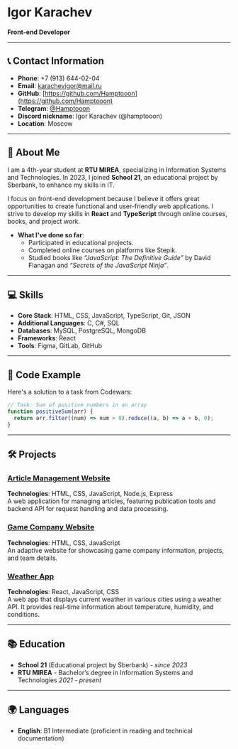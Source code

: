 # Igor Karachev

**Front-end Developer**

---

## 📞 Contact Information

- **Phone**: +7 (913) 644-02-04
- **Email**: [karachevigor@mail.ru](mailto:karachevigor@mail.ru)
- **GitHub**: [https://github.com/Hamptooon](https://github.com/Hamptooon)
- **Telegram**: [@Hamptooon](https://t.me/Hamptooon)
- **Discord nickname**: Igor Karachev (@hamptooon)
- **Location**: Moscow

---

## 🎯 About Me

I am a 4th-year student at **RTU MIREA**, specializing in Information Systems and Technologies. In 2023, I joined **School 21**, an educational project by Sberbank, to enhance my skills in IT.

I focus on front-end development because I believe it offers great opportunities to create functional and user-friendly web applications. I strive to develop my skills in **React** and **TypeScript** through online courses, books, and project work.

- **What I've done so far**:
  - Participated in educational projects.
  - Completed online courses on platforms like Stepik.
  - Studied books like _“JavaScript: The Definitive Guide”_ by David Flanagan and _“Secrets of the JavaScript Ninja”_.

---

## 💻 Skills

- **Core Stack**: HTML, CSS, JavaScript, TypeScript, Git, JSON
- **Additional Languages**: C, C#, SQL
- **Databases**: MySQL, PostgreSQL, MongoDB
- **Frameworks**: React
- **Tools**: Figma, GitLab, GitHub

---

## 🧩 Code Example

Here's a solution to a task from Codewars:

```javascript
// Task: Sum of positive numbers in an array
function positiveSum(arr) {
  return arr.filter((num) => num > 0).reduce((a, b) => a + b, 0);
}
```

---

## 🛠️ Projects

### [Article Management Website](https://github.com/Hamptooon/article-management-website)

**Technologies**: HTML, CSS, JavaScript, Node.js, Express  
A web application for managing articles, featuring publication tools and backend API for request handling and data processing.

### [Game Company Website](https://github.com/Hamptooon/game-company-website)

**Technologies**: HTML, CSS, JavaScript  
An adaptive website for showcasing game company information, projects, and team details.

### [Weather App](https://github.com/Hamptooon/weather-app-react)

**Technologies**: React, JavaScript, CSS  
A web app that displays current weather in various cities using a weather API. It provides real-time information about temperature, humidity, and conditions.

---

## 📚 Education

- **School 21** (Educational project by Sberbank) - _since 2023_
- **RTU MIREA** - Bachelor’s degree in Information Systems and Technologies _2021 - present_

---

## 🌍 Languages

- **English**: B1 Intermediate (proficient in reading and technical documentation)
